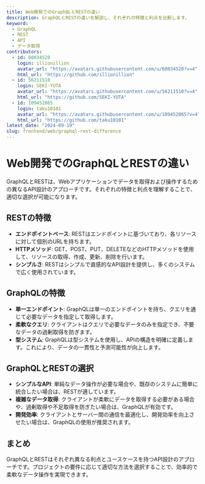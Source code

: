 ```yaml
---
title: Web開発でのGraphQLとRESTの違い
description: GraphQLとRESTの違いを解説し、それぞれの特徴と利点を比較します。
keyword:
  - GraphQL
  - REST
  - API
  - データ取得
contributors:
  - id: 60034520
    login: illionillion
    avatar_url: "https://avatars.githubusercontent.com/u/60034520?v=4"
    html_url: "https://github.com/illionillion"
  - id: 56211510
    login: SEKI-YUTA
    avatar_url: "https://avatars.githubusercontent.com/u/56211510?v=4"
    html_url: "https://github.com/SEKI-YUTA"
  - id: 109452865
    login: taku10101
    avatar_url: "https://avatars.githubusercontent.com/u/109452865?v=4"
    html_url: "https://github.com/taku10101"
latest_date: "2024-09-19"
slug: frontend/web/graphql-rest-difference
---
```


# Web開発でのGraphQLとRESTの違い

GraphQLとRESTは、Webアプリケーションでデータを取得および操作するための異なるAPI設計のアプローチです。それぞれの特徴と利点を理解することで、適切な選択が可能になります。

## RESTの特徴

- **エンドポイントベース**: RESTはエンドポイントに基づいており、各リソースに対して個別のURLを持ちます。
- **HTTPメソッド**: GET、POST、PUT、DELETEなどのHTTPメソッドを使用して、リソースの取得、作成、更新、削除を行います。
- **シンプルさ**: RESTはシンプルで直感的なAPI設計を提供し、多くのシステムで広く使用されています。

## GraphQLの特徴

- **単一エンドポイント**: GraphQLは単一のエンドポイントを持ち、クエリを通じて必要なデータを指定して取得します。
- **柔軟なクエリ**: クライアントはクエリで必要なデータのみを指定でき、不要なデータの過剰取得を防ぎます。
- **型システム**: GraphQLは型システムを使用し、APIの構造を明確に定義します。これにより、データの一貫性と予測可能性が向上します。

## GraphQLとRESTの選択

- **シンプルなAPI**: 単純なデータ操作が必要な場合や、既存のシステムに簡単に統合したい場合は、RESTが適しています。
- **複雑なデータ取得**: クライアントが柔軟にデータを取得する必要がある場合や、過剰取得や不足取得を防ぎたい場合は、GraphQLが有効です。
- **開発効率**: クライアントとサーバー間の通信を最適化し、開発効率を向上させたい場合は、GraphQLの使用が推奨されます。

## まとめ

GraphQLとRESTはそれぞれ異なる利点とユースケースを持つAPI設計のアプローチです。プロジェクトの要件に応じて適切な方法を選択することで、効率的で柔軟なデータ操作を実現できます。
